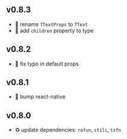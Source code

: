 ## v0.8.3

* 🐞 rename `TTextProps` to `TText`
* 🐞 add `children` property to type

## v0.8.2

* 🐞 fix typo in default props

## v0.8.1

* 🐞 bump react-native

## v0.8.0

* ♻️ update dependencies: `refun`, `stili`, `tsfn`
